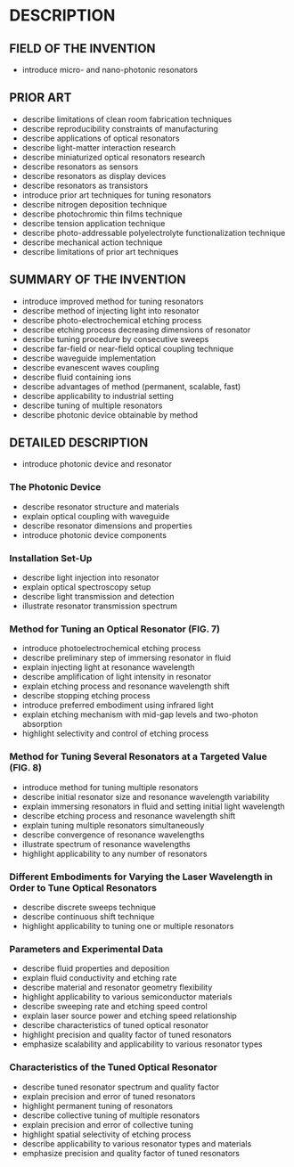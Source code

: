 # DESCRIPTION

## FIELD OF THE INVENTION

- introduce micro- and nano-photonic resonators

## PRIOR ART

- describe limitations of clean room fabrication techniques
- describe reproducibility constraints of manufacturing
- describe applications of optical resonators
- describe light-matter interaction research
- describe miniaturized optical resonators research
- describe resonators as sensors
- describe resonators as display devices
- describe resonators as transistors
- introduce prior art techniques for tuning resonators
- describe nitrogen deposition technique
- describe photochromic thin films technique
- describe tension application technique
- describe photo-addressable polyelectrolyte functionalization technique
- describe mechanical action technique
- describe limitations of prior art techniques

## SUMMARY OF THE INVENTION

- introduce improved method for tuning resonators
- describe method of injecting light into resonator
- describe photo-electrochemical etching process
- describe etching process decreasing dimensions of resonator
- describe tuning procedure by consecutive sweeps
- describe far-field or near-field optical coupling technique
- describe waveguide implementation
- describe evanescent waves coupling
- describe fluid containing ions
- describe advantages of method (permanent, scalable, fast)
- describe applicability to industrial setting
- describe tuning of multiple resonators
- describe photonic device obtainable by method

## DETAILED DESCRIPTION

- introduce photonic device and resonator

### The Photonic Device

- describe resonator structure and materials
- explain optical coupling with waveguide
- describe resonator dimensions and properties
- introduce photonic device components

### Installation Set-Up

- describe light injection into resonator
- explain optical spectroscopy setup
- describe light transmission and detection
- illustrate resonator transmission spectrum

### Method for Tuning an Optical Resonator (FIG. 7)

- introduce photoelectrochemical etching process
- describe preliminary step of immersing resonator in fluid
- explain injecting light at resonance wavelength
- describe amplification of light intensity in resonator
- explain etching process and resonance wavelength shift
- describe stopping etching process
- introduce preferred embodiment using infrared light
- explain etching mechanism with mid-gap levels and two-photon absorption
- highlight selectivity and control of etching process

### Method for Tuning Several Resonators at a Targeted Value (FIG. 8)

- introduce method for tuning multiple resonators
- describe initial resonator size and resonance wavelength variability
- explain immersing resonators in fluid and setting initial light wavelength
- describe etching process and resonance wavelength shift
- explain tuning multiple resonators simultaneously
- describe convergence of resonance wavelengths
- illustrate spectrum of resonance wavelengths
- highlight applicability to any number of resonators

### Different Embodiments for Varying the Laser Wavelength in Order to Tune Optical Resonators

- describe discrete sweeps technique
- describe continuous shift technique
- highlight applicability to tuning one or multiple resonators

### Parameters and Experimental Data

- describe fluid properties and deposition
- explain fluid conductivity and etching rate
- describe material and resonator geometry flexibility
- highlight applicability to various semiconductor materials
- describe sweeping rate and etching speed control
- explain laser source power and etching speed relationship
- describe characteristics of tuned optical resonator
- highlight precision and quality factor of tuned resonators
- emphasize scalability and applicability to various resonator types

### Characteristics of the Tuned Optical Resonator

- describe tuned resonator spectrum and quality factor
- explain precision and error of tuned resonators
- highlight permanent tuning of resonators
- describe collective tuning of multiple resonators
- explain precision and error of collective tuning
- highlight spatial selectivity of etching process
- describe applicability to various resonator types and materials
- emphasize precision and quality factor of tuned resonators

